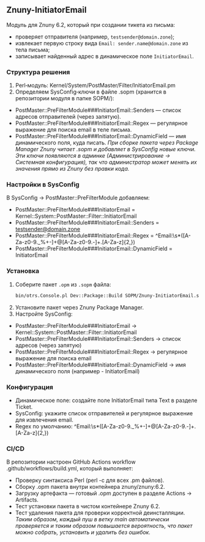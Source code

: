 ## Znuny-InitiatorEmail

Модуль для Znuny 6.2, который при создании тикета из письма:
- проверяет отправителя (например, `testsender@domain.zone`);
- извлекает первую строку вида `Email: sender.name@domain.zone` из тела письма;
- записывает найденный адрес в динамическое поле `InitiatorEmail`.

### Структура решения
1. Perl‑модуль: Kernel/System/PostMaster/Filter/InitiatorEmail.pm
2. Определяем SysConfig‑ключи в файле .sopm (хранится в репозитории модуля в папке SOPM/):
- PostMaster::PreFilterModule###InitiatorEmail::Senders — список адресов отправителей (через запятую).
- PostMaster::PreFilterModule###InitiatorEmail::Regex — регулярное выражение для поиска email в теле письма.
- PostMaster::PreFilterModule###InitiatorEmail::DynamicField — имя динамического поля, куда писать.
*При сборке пакета через Package Manager Znuny читает .sopm и добавляет в SysConfig новые ключи. 
Эти ключи появляются в админке (Администрирование → Системная конфигурация), так что администратор может менять их значения прямо из Znuny без правки кода.*

### Настройки в SysConfig
В SysConfig → PostMaster::PreFilterModule добавляем:
- PostMaster::PreFilterModule###InitiatorEmail = Kernel::System::PostMaster::Filter::InitiatorEmail
- PostMaster::PreFilterModule###InitiatorEmail::Senders = testsender@domain.zone
- PostMaster::PreFilterModule###InitiatorEmail::Regex = ^Email:\s*([A-Za-z0-9._%+-]+\@[A-Za-z0-9.-]+\.[A-Za-z]{2,})
- PostMaster::PreFilterModule###InitiatorEmail::DynamicField = InitiatorEmail

### Установка
1. Соберите пакет `.opm` из `.sopm` файла:
   ```bash
   bin/otrs.Console.pl Dev::Package::Build SOPM/Znuny-InitiatorEmail.sopm
2. Установите пакет через Znuny Package Manager.
3. Настройте SysConfig:
- PostMaster::PreFilterModule###InitiatorEmail → Kernel::System::PostMaster::Filter::InitiatorEmail
- PostMaster::PreFilterModule###InitiatorEmail::Senders → список адресов (через запятую)
- PostMaster::PreFilterModule###InitiatorEmail::Regex → регулярное выражение для поиска email
- PostMaster::PreFilterModule###InitiatorEmail::DynamicField → имя динамического поля (например - InitiatorEmail)

### Конфигурация
- Динамическое поле: создайте поле InitiatorEmail типа Text в разделе Ticket.
- SysConfig: укажите список отправителей и регулярное выражение для извлечения email.
- Regex по умолчанию: ^Email:\s*([A-Za-z0-9._%+-]+\@[A-Za-z0-9.-]+\.[A-Za-z]{2,})

### CI/CD
В репозитории настроен GitHub Actions workflow .github/workflows/build.yml, который выполняет:
- Проверку синтаксиса Perl (perl -c для всех .pm файлов).
- Сборку .opm пакета внутри контейнера znuny/znuny:6.2.
- Загрузку артефакта — готовый .opm доступен в разделе Actions → Artifacts.
- Тест установки пакета в чистом контейнере Znuny 6.2.
- Тест удаления пакета для проверки корректной деинсталляции.
*Таким образом, каждый пуш в ветку main автоматически проверяется и таким образом повышается вероятность, что пакет можно собрать, установить и удалить без ошибок.*
